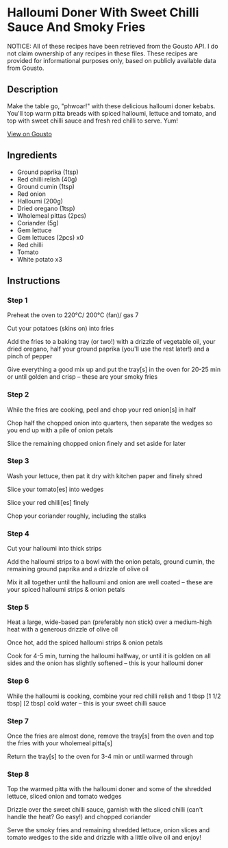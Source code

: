 # Halloumi Doner With Sweet Chilli Sauce And Smoky Fries

NOTICE: All of these recipes have been retrieved from the Gousto API. I do not claim ownership of any recipes in these files. These recipes are provided for informational purposes only, based on publicly available data from Gousto.

## Description

Make the table go, "phwoar!" with these delicious halloumi doner kebabs. You'll top warm pitta breads with spiced halloumi, lettuce and tomato, and top with sweet chilli sauce and fresh red chilli to serve. Yum! 

[View on Gousto](https://www.gousto.co.uk/recipes/cookbook/halloumi-doner-with-sweet-chilli-sauce-smoky-fries)

## Ingredients

- Ground paprika (1tsp)
- Red chilli relish (40g)
- Ground cumin (1tsp)
- Red onion
- Halloumi (200g)
- Dried oregano (1tsp)
- Wholemeal pittas (2pcs)
- Coriander (5g)
- Gem lettuce
- Gem lettuces (2pcs) x0
- Red chilli
- Tomato
- White potato x3

## Instructions


### Step 1

Preheat the oven to 220°C/ 200°C (fan)/ gas 7

Cut your potatoes (skins on) into fries

Add the fries to a baking tray (or two!) with a drizzle of vegetable oil, your dried oregano, half your ground paprika (you'll use the rest later!) and a pinch of pepper

Give everything a good mix up and put the tray[s] in the oven for 20-25 min or until golden and crisp – these are your smoky fries


### Step 2

While the fries are cooking, peel and chop your red onion[s] in half

Chop half the chopped onion<span class="text-danger"> </span>into quarters, then separate the wedges so you end up with a pile of onion petals

Slice the remaining chopped onion finely and set aside for later


### Step 3

Wash your lettuce, then pat it dry with kitchen paper and finely shred

Slice your tomato[es] into wedges

Slice your red chilli[es] finely

Chop your coriander roughly, including the stalks


### Step 4

Cut your halloumi into thick strips

Add the halloumi strips to a bowl with the onion petals, ground cumin, the remaining ground paprika and a drizzle of olive oil

Mix it all together until the halloumi and onion are well coated – these are your spiced halloumi strips & onion petals


### Step 5

Heat a large, wide-based pan (preferably non stick) over a medium-high heat with a generous drizzle of olive oil

Once hot, add the spiced halloumi strips & onion petals

Cook for 4-5 min, turning the halloumi halfway, or until it is golden on all sides and the onion has slightly softened – this is your halloumi doner


### Step 6

While the halloumi is cooking, combine your red chilli relish and 1 tbsp <span class="text-purple">[1 1/2 tbsp]</span> <span class="text-danger">[2 tbsp]</span> cold water – this is your sweet chilli sauce


### Step 7

Once the fries are almost done, remove the tray[s] from the oven and top the fries with your wholemeal pitta[s]

Return the tray[s] to the oven for 3-4 min or until warmed through

### Step 8

Top the warmed pitta with the halloumi doner and some of the shredded lettuce, sliced onion and tomato wedges

Drizzle over the sweet chilli sauce, garnish with the sliced chilli (can't handle the heat? Go easy!) and chopped coriander

Serve the smoky fries and remaining shredded lettuce, onion slices and tomato wedges to the side and drizzle with a little olive oil and enjoy!

